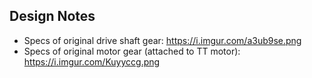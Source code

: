 ## Design Notes
- Specs of original drive shaft gear: https://i.imgur.com/a3ub9se.png
- Specs of original motor gear (attached to TT motor): https://i.imgur.com/Kuyyccg.png
